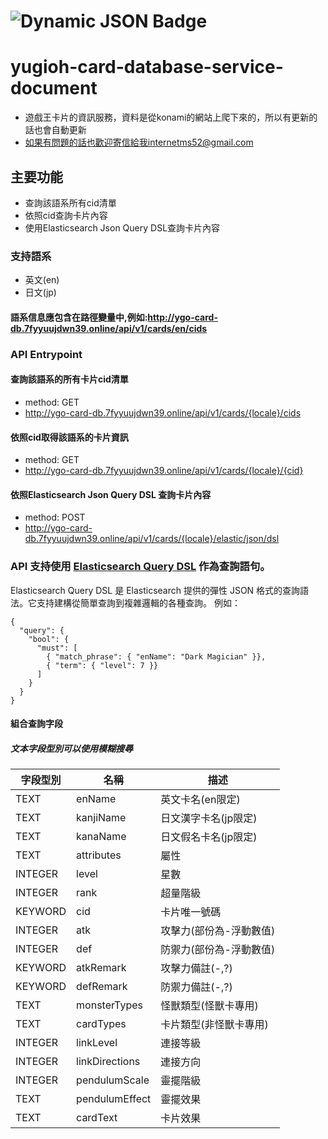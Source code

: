 # ![Dynamic JSON Badge](https://img.shields.io/badge/dynamic/json?url=http%3A%2F%2Fygo-card-db.7fyyuujdwn39.online%2Fapi%2Fv1%2Fcards%2Fen%2Fcids&query=1&label=Service%20Status)
# yugioh-card-database-service-document
 - 遊戲王卡片的資訊服務，資料是從konami的網站上爬下來的，所以有更新的話也會自動更新
 - 如果有問題的話也歡迎寄信給我internetms52@gmail.com

## 主要功能
 - 查詢該語系所有cid清單
 - 依照cid查詢卡片內容
 - 使用Elasticsearch Json Query DSL查詢卡片內容
 
 ### 支持語系
 - 英文(en)
 - 日文(jp)
 #### 語系信息應包含在路徑變量中,例如:http://ygo-card-db.7fyyuujdwn39.online/api/v1/cards/en/cids
 
### API Entrypoint

 #### 查詢該語系的所有卡片cid清單
 - method: GET 
 - http://ygo-card-db.7fyyuujdwn39.online/api/v1/cards/{locale}/cids
 #### 依照cid取得該語系的卡片資訊
 - method: GET 
 - http://ygo-card-db.7fyyuujdwn39.online/api/v1/cards/{locale}/{cid}
 #### 依照Elasticsearch Json Query DSL 查詢卡片內容
 - method: POST
 - http://ygo-card-db.7fyyuujdwn39.online/api/v1/cards/{locale}/elastic/json/dsl
 
 ### API 支持使用 [Elasticsearch Query DSL](https://www.elastic.co/guide/en/elasticsearch/reference/current/query-dsl.html) 作為查詢語句。
Elasticsearch Query DSL 是 Elasticsearch 提供的彈性 JSON 格式的查詢語法。它支持建構從簡單查詢到複雜邏輯的各種查詢。
例如：
```
{
  "query": {
    "bool": {
      "must": [
        { "match_phrase": { "enName": "Dark Magician" }},  
        { "term": { "level": 7 }}
      ]
    }
  }  
}
```
 #### 組合查詢字段
 ##### 文本字段型別可以使用模糊搜尋
 
| 字段型別  	    | 		名稱		           | 		描述				         |
|------------|------------------|------------------|
| 	TEXT		    | 	enName			       | 英文卡名(en限定)			    |
| 	TEXT		    | 	kanjiName		     | 日文漢字卡名(jp限定)		   |
| 	TEXT		    | 	kanaName		      | 日文假名卡名(jp限定)		   |
| 	TEXT		    | 	attributes		    | 屬性						         |
| 	INTEGER		 | 	level			        | 星數						         |
| 	INTEGER		      | 	rank			         | 超量階級					        |
| 	KEYWORD		      | 	cid				         | 卡片唯一號碼				       |
| 	INTEGER		      | 	atk				         | 攻擊力(部份為-浮動數值)	   |
| 	INTEGER		      | 	def				         | 防禦力(部份為-浮動數值)	   |
| 	KEYWORD	  | 	atkRemark				   | 攻擊力備註(-,?)	 |
| 	KEYWORD		 | 	defRemark				   | 防禦力備註(-,?)	      |
| 	TEXT		      | 	monsterTypes	   | 怪獸類型(怪獸卡專用)		    |
| 	TEXT		      | 	cardTypes		     | 卡片類型(非怪獸卡專用)	    |
| 	INTEGER		      | 	linkLevel		     | 連接等級					        |
| 	INTEGER		      | 	linkDirections	 | 連接方向					        |
| 	INTEGER		      | 	pendulumScale	  | 靈擺階級					        |
| 	TEXT		      | 	pendulumEffect	 | 靈擺效果					        |
| 	TEXT		      | 	cardText		      | 卡片效果					        |
